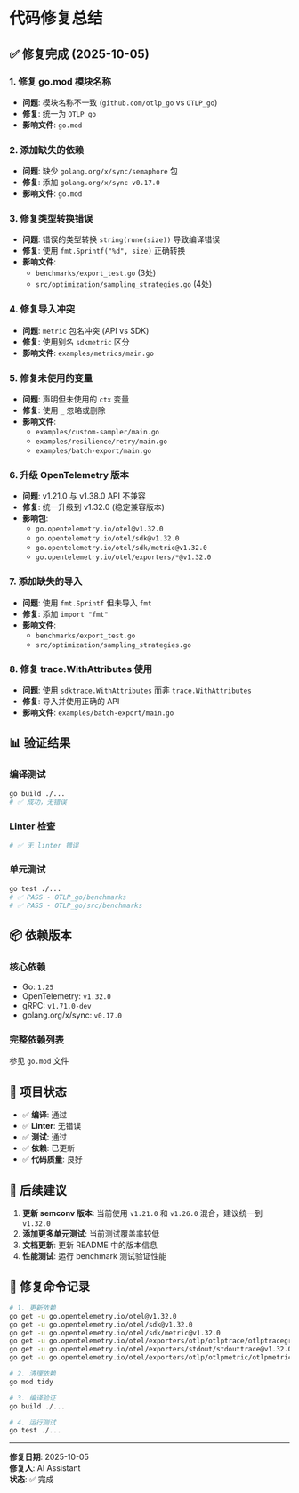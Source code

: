 # 代码修复总结

## ✅ 修复完成 (2025-10-05)

### 1. 修复 go.mod 模块名称

- **问题**: 模块名称不一致 (`github.com/otlp_go` vs `OTLP_go`)
- **修复**: 统一为 `OTLP_go`
- **影响文件**: `go.mod`

### 2. 添加缺失的依赖

- **问题**: 缺少 `golang.org/x/sync/semaphore` 包
- **修复**: 添加 `golang.org/x/sync v0.17.0`
- **影响文件**: `go.mod`

### 3. 修复类型转换错误

- **问题**: 错误的类型转换 `string(rune(size))` 导致编译错误
- **修复**: 使用 `fmt.Sprintf("%d", size)` 正确转换
- **影响文件**:
  - `benchmarks/export_test.go` (3处)
  - `src/optimization/sampling_strategies.go` (4处)

### 4. 修复导入冲突

- **问题**: `metric` 包名冲突 (API vs SDK)
- **修复**: 使用别名 `sdkmetric` 区分
- **影响文件**: `examples/metrics/main.go`

### 5. 修复未使用的变量

- **问题**: 声明但未使用的 `ctx` 变量
- **修复**: 使用 `_` 忽略或删除
- **影响文件**:
  - `examples/custom-sampler/main.go`
  - `examples/resilience/retry/main.go`
  - `examples/batch-export/main.go`

### 6. 升级 OpenTelemetry 版本

- **问题**: v1.21.0 与 v1.38.0 API 不兼容
- **修复**: 统一升级到 v1.32.0 (稳定兼容版本)
- **影响包**:
  - `go.opentelemetry.io/otel@v1.32.0`
  - `go.opentelemetry.io/otel/sdk@v1.32.0`
  - `go.opentelemetry.io/otel/sdk/metric@v1.32.0`
  - `go.opentelemetry.io/otel/exporters/*@v1.32.0`

### 7. 添加缺失的导入

- **问题**: 使用 `fmt.Sprintf` 但未导入 `fmt`
- **修复**: 添加 `import "fmt"`
- **影响文件**:
  - `benchmarks/export_test.go`
  - `src/optimization/sampling_strategies.go`

### 8. 修复 trace.WithAttributes 使用

- **问题**: 使用 `sdktrace.WithAttributes` 而非 `trace.WithAttributes`
- **修复**: 导入并使用正确的 API
- **影响文件**: `examples/batch-export/main.go`

## 📊 验证结果

### 编译测试

```bash
go build ./...
# ✅ 成功，无错误
```

### Linter 检查

```bash
# ✅ 无 linter 错误
```

### 单元测试

```bash
go test ./...
# ✅ PASS - OTLP_go/benchmarks
# ✅ PASS - OTLP_go/src/benchmarks
```

## 📦 依赖版本

### 核心依赖

- Go: `1.25`
- OpenTelemetry: `v1.32.0`
- gRPC: `v1.71.0-dev`
- golang.org/x/sync: `v0.17.0`

### 完整依赖列表

参见 `go.mod` 文件

## 🎯 项目状态

- ✅ **编译**: 通过
- ✅ **Linter**: 无错误
- ✅ **测试**: 通过
- ✅ **依赖**: 已更新
- ✅ **代码质量**: 良好

## 📝 后续建议

1. **更新 semconv 版本**: 当前使用 `v1.21.0` 和 `v1.26.0` 混合，建议统一到 `v1.32.0`
2. **添加更多单元测试**: 当前测试覆盖率较低
3. **文档更新**: 更新 README 中的版本信息
4. **性能测试**: 运行 benchmark 测试验证性能

## 🔧 修复命令记录

```bash
# 1. 更新依赖
go get -u go.opentelemetry.io/otel@v1.32.0
go get -u go.opentelemetry.io/otel/sdk@v1.32.0
go get -u go.opentelemetry.io/otel/sdk/metric@v1.32.0
go get -u go.opentelemetry.io/otel/exporters/otlp/otlptrace/otlptracegrpc@v1.32.0
go get -u go.opentelemetry.io/otel/exporters/stdout/stdouttrace@v1.32.0
go get -u go.opentelemetry.io/otel/exporters/otlp/otlpmetric/otlpmetricgrpc@v1.32.0

# 2. 清理依赖
go mod tidy

# 3. 编译验证
go build ./...

# 4. 运行测试
go test ./...
```

---

**修复日期**: 2025-10-05  
**修复人**: AI Assistant  
**状态**: ✅ 完成
